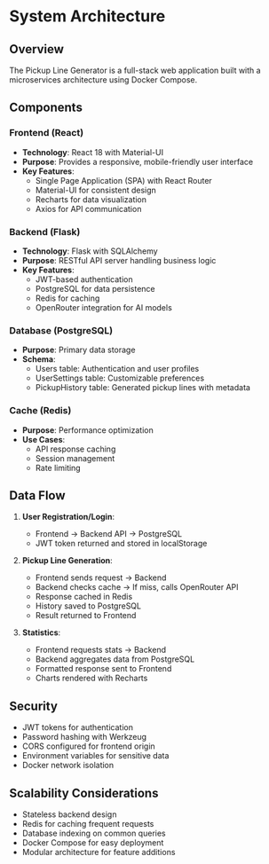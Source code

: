 # System Architecture

## Overview

The Pickup Line Generator is a full-stack web application built with a microservices architecture using Docker Compose.

## Components

### Frontend (React)
- **Technology**: React 18 with Material-UI
- **Purpose**: Provides a responsive, mobile-friendly user interface
- **Key Features**:
  - Single Page Application (SPA) with React Router
  - Material-UI for consistent design
  - Recharts for data visualization
  - Axios for API communication

### Backend (Flask)
- **Technology**: Flask with SQLAlchemy
- **Purpose**: RESTful API server handling business logic
- **Key Features**:
  - JWT-based authentication
  - PostgreSQL for data persistence
  - Redis for caching
  - OpenRouter integration for AI models

### Database (PostgreSQL)
- **Purpose**: Primary data storage
- **Schema**:
  - Users table: Authentication and user profiles
  - UserSettings table: Customizable preferences
  - PickupHistory table: Generated pickup lines with metadata

### Cache (Redis)
- **Purpose**: Performance optimization
- **Use Cases**:
  - API response caching
  - Session management
  - Rate limiting

## Data Flow

1. **User Registration/Login**:
   - Frontend → Backend API → PostgreSQL
   - JWT token returned and stored in localStorage

2. **Pickup Line Generation**:
   - Frontend sends request → Backend
   - Backend checks cache → If miss, calls OpenRouter API
   - Response cached in Redis
   - History saved to PostgreSQL
   - Result returned to Frontend

3. **Statistics**:
   - Frontend requests stats → Backend
   - Backend aggregates data from PostgreSQL
   - Formatted response sent to Frontend
   - Charts rendered with Recharts

## Security

- JWT tokens for authentication
- Password hashing with Werkzeug
- CORS configured for frontend origin
- Environment variables for sensitive data
- Docker network isolation

## Scalability Considerations

- Stateless backend design
- Redis for caching frequent requests
- Database indexing on common queries
- Docker Compose for easy deployment
- Modular architecture for feature additions